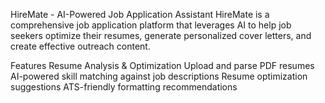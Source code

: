 HireMate - AI-Powered Job Application Assistant
HireMate is a comprehensive job application platform that leverages AI to help job seekers optimize their resumes, generate personalized cover letters, and create effective outreach content.

Features
Resume Analysis & Optimization
Upload and parse PDF resumes
AI-powered skill matching against job descriptions
Resume optimization suggestions
ATS-friendly formatting recommendations
